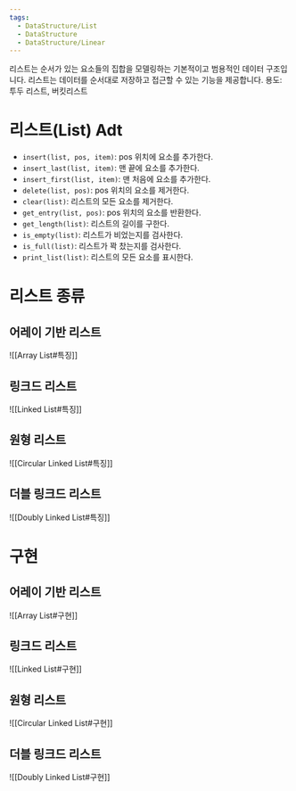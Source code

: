 ```yaml
---
tags:
  - DataStructure/List
  - DataStructure
  - DataStructure/Linear
---
```

리스트는 순서가 있는 요소들의 집합을 모델링하는 기본적이고 범용적인 데이터 구조입니다. 리스트는 데이터를 순서대로 저장하고 접근할 수 있는 기능을 제공합니다.
용도: 투두 리스트, 버킷리스트 
# 리스트(List) Adt
- `insert(list, pos, item)`:  pos 위치에 요소를 추가한다.
- `insert_last(list, item)`:  맨 끝에 요소를 추가한다.
- `insert_first(list, item)`:  맨 처음에 요소를 추가한다.
- `delete(list, pos)`:  pos 위치의 요소를 제거한다.
- `clear(list)`:  리스트의 모든 요소를 제거한다.
- `get_entry(list, pos)`:  pos 위치의 요소를 반환한다.
- `get_length(list)`:  리스트의 길이를 구한다.
- `is_empty(list)`:  리스트가 비었는지를 검사한다.
- `is_full(list)`:  리스트가 꽉 찼는지를 검사한다.
- `print_list(list)`:  리스트의 모든 요소를 표시한다.
# 리스트 종류
## 어레이 기반 리스트
![[Array List#특징]]
## 링크드 리스트
![[Linked List#특징]]
## 원형 리스트
![[Circular Linked List#특징]]
## 더블 링크드 리스트
![[Doubly Linked List#특징]]
# 구현
## 어레이 기반 리스트
![[Array List#구현]]
## 링크드 리스트
![[Linked List#구현]]
## 원형 리스트
![[Circular Linked List#구현]]
## 더블 링크드 리스트
![[Doubly Linked List#구현]]